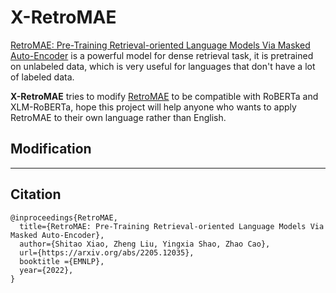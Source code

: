 # X-RetroMAE
[RetroMAE: Pre-Training Retrieval-oriented Language Models Via Masked Auto-Encoder](https://arxiv.org/pdf/2205.12035.pdf) is a powerful model for dense retrieval task, it is pretrained on unlabeled data, which is very useful for languages that don't have a lot of labeled data.

**X-RetroMAE** tries to modify [RetroMAE](https://github.com/staoxiao/RetroMAE) to be compatible with RoBERTa and XLM-RoBERTa, hope this project will help anyone who wants to apply RetroMAE to their own language rather than English.

## Modification
----
## Citation
```
@inproceedings{RetroMAE,
  title={RetroMAE: Pre-Training Retrieval-oriented Language Models Via Masked Auto-Encoder},
  author={Shitao Xiao, Zheng Liu, Yingxia Shao, Zhao Cao},
  url={https://arxiv.org/abs/2205.12035},
  booktitle ={EMNLP},
  year={2022},
}
```
